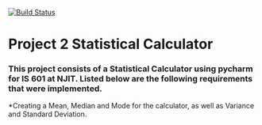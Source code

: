 [![Build Status](https://www.travis-ci.com/am3228/Project2.svg?branch=master)](https://www.travis-ci.com/am3228/Project2)

# Project 2 Statistical Calculator

### This project consists of a Statistical Calculator using pycharm for IS 601 at NJIT. Listed below are the following requirements that were implemented.

*Creating a Mean, Median and Mode for the calculator, as well as Variance and Standard Deviation.
